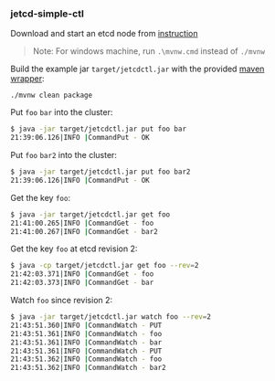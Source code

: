### jetcd-simple-ctl

Download and start an etcd node from [instruction](https://github.com/etcd-io/etcd/blob/master/Documentation/dl_build.md)

> Note: For windows machine, run `.\mvnw.cmd` instead of `./mvnw`

Build the example jar `target/jetcdctl.jar` with the provided [maven wrapper][mavenwrapper]:

`./mvnw clean package`

Put `foo` `bar` into the cluster:

```bash
$ java -jar target/jetcdctl.jar put foo bar
21:39:06.126|INFO |CommandPut - OK
 ```
 
Put `foo` `bar2` into the cluster:
 
```bash
$ java -jar target/jetcdctl.jar put foo bar2
21:39:06.126|INFO |CommandPut - OK
```

Get the key `foo`:

```bash
$ java -jar target/jetcdctl.jar get foo
21:41:00.265|INFO |CommandGet - foo
21:41:00.267|INFO |CommandGet - bar2
```

Get the key `foo` at etcd revision 2:

```bash
$ java -cp target/jetcdctl.jar get foo --rev=2
21:42:03.371|INFO |CommandGet - foo
21:42:03.373|INFO |CommandGet - bar
```

Watch `foo` since revision 2:

```bash
$ java -jar target/jetcdctl.jar watch foo --rev=2
21:43:51.360|INFO |CommandWatch - PUT
21:43:51.361|INFO |CommandWatch - foo
21:43:51.361|INFO |CommandWatch - bar
21:43:51.361|INFO |CommandWatch - PUT
21:43:51.362|INFO |CommandWatch - foo
21:43:51.362|INFO |CommandWatch - bar2
```

[mavenwrapper]: https://github.com/takari/maven-wrapper
